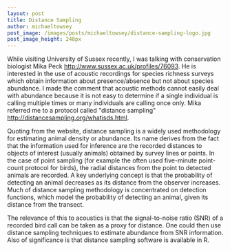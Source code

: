 ```yaml
---
layout: post
title: Distance Sampling
author: michaeltowsey
post_image: /images/posts/michaeltowsey/distance-sampling-logo.jpg
post_image_height: 248px
---
```



While visiting University of Sussex recently, I was talking with conservation biologist Mika Peck <http://www.sussex.ac.uk/profiles/76093>. He is interested in the use of acoustic recordings for species richness surveys which obtain information about presence/absence but not about species abundance. I made the comment that acoustic methods cannot easily deal with abundance because it is not easy to determine if a single individual is calling multiple times or many individuals are calling once only. Mika referred me to a protocol called "distance sampling" <http://distancesampling.org/whatisds.html>.  

Quoting from the website, distance sampling is a widely used methodology for estimating animal density or abundance. Its name derives from the fact that the information used for inference are the recorded distances to objects of interest (usually animals) obtained by survey lines or points. In the case of point sampling (for example the often used five-minute point-count protocol for birds), the radial distances from the point to detected animals are recorded. A key underlying concept is that the probability of detecting an animal decreases as its distance from the observer increases. Much of distance sampling methodology is concentrated on detection functions, which model the probability of detecting an animal, given its distance from the transect.

The relevance of this to acoustics is that the signal-to-noise ratio (SNR) of a recorded bird call can be taken as a proxy for distance. One could then use distance sampling techniques to estimate abundance from SNR information. Also of significance is that distance sampling software is available in R.
